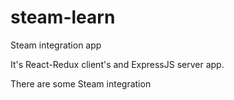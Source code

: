 # steam-learn
Steam integration app

It's React-Redux client's and ExpressJS server app.

There are some Steam integration
